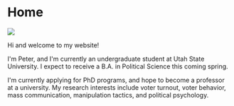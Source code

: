 # Home

![](/images/avatar_circle.png)

Hi and welcome to my website!

I'm Peter, and I'm currently an undergraduate student at Utah State University. I expect to receive a B.A. in Political Science this coming spring.

I'm currently applying for PhD programs, and hope to become a professor at a
university. My research interests include voter turnout, voter behavior, mass
communication, manipulation tactics, and political psychology.

